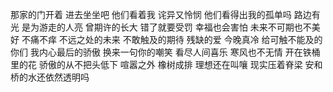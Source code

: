 那家的门开着
进去坐坐吧
他们看着我
诧异又怜悯
他们看得出我的孤单吗
路边有光
是为游走的人亮
曾期许的长大
错了就要受罚
幸福也会害怕
未来不可期也不美好
不痛不痒
不远之处的未来
不敢触及的期待
残缺的爱
今晚真冷
给可触不能及的你们
我内心最后的骄傲
换来一句你的嘲笑
看尽人间喜乐
寒风也不无情
开在铁桶里的花
骄傲的从不把头低下
喧嚣之外
橡树成排
理想还在叫嚷
现实压着脊梁
安和桥的水还依然透明吗